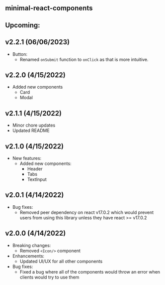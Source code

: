 ## minimal-react-components

## Upcoming:

## v2.2.1 (06/06/2023)

* Button:
  * Renamed `onSubmit` function to `onClick` as that is more intuitive.

## v2.2.0 (4/15/2022)

- Added new components
  - Card
  - Modal

## v2.1.1 (4/15/2022)

- Minor chore updates
- Updated README

## v2.1.0 (4/15/2022)

- New features:
  - Added new components:
    - Header
    - Tabs
    - TextInput

## v2.0.1 (4/14/2022)

- Bug fixes:
  - Removed peer dependency on react v17.0.2 which would prevent users from using this library unless they have react >= v17.0.2

## v2.0.0 (4/14/2022)

- Breaking changes:
  - Removed `<Icon/>` component
- Enhancements:
  - Updated UI/UX for all other components
- Bug fixes:
  - Fixed a bug where all of the components would throw an error when clients would try to use them
